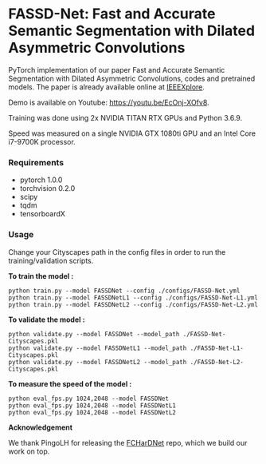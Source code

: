 # FASSD-Net: Fast and Accurate Semantic Segmentation with Dilated Asymmetric Convolutions

PyTorch implementation of our paper Fast and Accurate Semantic Segmentation with Dilated Asymmetric Convolutions, codes and pretrained models.
The paper is already available online at [IEEEXplore](https://ieeexplore.ieee.org/document/9413176).

Demo is available on Youtube: https://youtu.be/EcOnj-XOfv8.


Training was done using 2x NVIDIA TITAN RTX GPUs and Python 3.6.9.

Speed was measured on a single NVIDIA GTX 1080ti GPU and an Intel Core i7-9700K processor.

### Requirements
* pytorch 1.0.0
* torchvision 0.2.0
* scipy
* tqdm
* tensorboardX

### Usage

Change your Cityscapes path in the config files in order to run the training/validation scripts.

**To train the model :**

```
python train.py --model FASSDNet --config ./configs/FASSD-Net.yml
python train.py --model FASSDNetL1 --config ./configs/FASSD-Net-L1.yml
python train.py --model FASSDNetL2 --config ./configs/FASSD-Net-L2.yml
```

**To validate the model :**

```
python validate.py --model FASSDNet --model_path ./FASSD-Net-Cityscapes.pkl
python validate.py --model FASSDNetL1 --model_path ./FASSD-Net-L1-Cityscapes.pkl
python validate.py --model FASSDNetL2 --model_path ./FASSD-Net-L2-Cityscapes.pkl
```

**To measure the speed of the model :**

```
python eval_fps.py 1024,2048 --model FASSDNet
python eval_fps.py 1024,2048 --model FASSDNetL1
python eval_fps.py 1024,2048 --model FASSDNetL2
```

**Acknowledgement**

We thank PingoLH for releasing the [FCHarDNet](https://github.com/PingoLH/FCHarDNet) repo, which we build our work on top.
